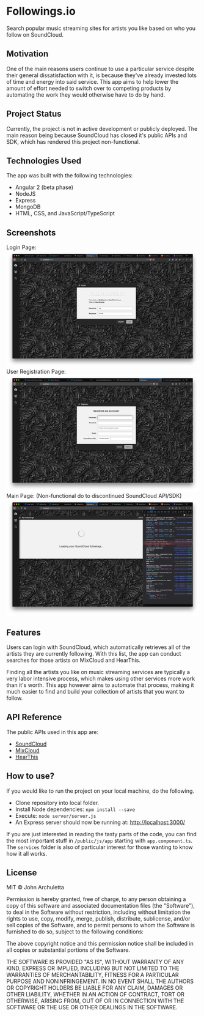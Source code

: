 # Followings.io

Search popular music streaming sites for artists you like based on who you follow on SoundCloud.

## Motivation

One of the main reasons users continue to use a particular service despite their general dissatisfaction with it, is because they've already invested lots of time and energy into said service. This app aims to help lower the amount of effort needed to switch over to competing products by automating the work they would otherwise have to do by hand.

## Project Status

Currently, the project is not in active development or publicly deployed. The main reason being because SoundCloud has closed it's public APIs and SDK, which has rendered this project non-functional.

## Technologies Used

The app was built with the following technologies:
- Angular 2 (beta phase)
- NodeJS
- Express
- MongoDB
- HTML, CSS, and JavaScript/TypeScript

## Screenshots

Login Page:
![Login Page](screenshot1.png)
User Registration Page:
![User Registration Page](screenshot2.png)
Main Page: (Non-functional do to discontinued SoundCloud API/SDK)
![Main Page](screenshot3.png)

## Features

Users can login with SoundCloud, which automatically retrieves all of the artists they are currently following. With this list, the app can conduct searches for those artists on MixCloud and HearThis.

Finding all the artists you like on music streaming services are typically a very labor intensive process, which makes using other services more work than it's worth. This app however aims to automate that process, making it much easier to find and build your collection of artists that you want to follow.

## API Reference

The public APIs used in this app are:

- [SoundCloud](https://developers.soundcloud.com/docs/api/guide)
- [MixCloud](https://www.mixcloud.com/developers/)
- [HearThis](https://hearthis.at/api-v2/)

## How to use?

If you would like to run the project on your local machine, do the following.

- Clone repository into local folder.
- Install Node dependencies: `npm install --save`
- Execute: `node server/server.js`
- An Express server should now be running at: [http://localhost:3000/](http://localhost:3000/)

If you are just interested in reading the tasty parts of the code, you can find the most important stuff in `/public/js/app` starting with `app.component.ts`. The `services` folder is also of particular interest for those wanting to know how it all works.

## License

MIT © John Archuletta

Permission is hereby granted, free of charge, to any person obtaining a copy of this software and associated documentation files (the "Software"), to deal in the Software without restriction, including without limitation the rights to use, copy, modify, merge, publish, distribute, sublicense, and/or sell copies of the Software, and to permit persons to whom the Software is furnished to do so, subject to the following conditions:

The above copyright notice and this permission notice shall be included in all copies or substantial portions of the Software.

THE SOFTWARE IS PROVIDED "AS IS", WITHOUT WARRANTY OF ANY KIND, EXPRESS OR IMPLIED, INCLUDING BUT NOT LIMITED TO THE WARRANTIES OF MERCHANTABILITY, FITNESS FOR A PARTICULAR PURPOSE AND NONINFRINGEMENT. IN NO EVENT SHALL THE AUTHORS OR COPYRIGHT HOLDERS BE LIABLE FOR ANY CLAIM, DAMAGES OR OTHER LIABILITY, WHETHER IN AN ACTION OF CONTRACT, TORT OR OTHERWISE, ARISING FROM, OUT OF OR IN CONNECTION WITH THE SOFTWARE OR THE USE OR OTHER DEALINGS IN THE SOFTWARE.